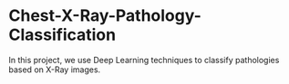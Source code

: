# Chest-X-Ray-Pathology-Classification
In this project, we use Deep Learning techniques to classify pathologies based on X-Ray images.
